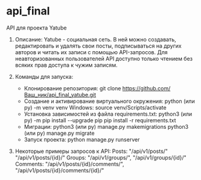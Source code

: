 # api_final
API для проекта Yatube
1. Описание:
    Yatube - социальная сеть. В ней можно создавать, редактировать и удалять свои посты, подписываться на других авторов и читать их записи с помощью API-запросов. Для неавторизованных пользователей API доступно только чтением без всяких прав доступа к чужим записям.


2. Команды для запуска:
    - Клонирование репозитория:
        git clone https://github.com/Ваш_ник/api_final_yatube.git
    - Создание и активирование виртуального окружения:
        python (или py) -m venv venv
        Windows: source venv/Scripts/activate
    - Установка зависимостей из файла requirements.txt:
        python3 (или py) -m pip install --upgrade pip
        pip install -r requirements.txt
    - Миграции:
        python3 (или py) manage.py makemigrations
        python3 (или py) manage.py migrate
    - Запуск проекта:
        python manage.py runserver


3. Некоторые примеры запросов к API:
    Posts:
        "/api/v1/posts/"
        "/api/v1/posts/{id}/"
    Groups:
        "/api/v1/groups/",
        "/api/v1/groups/{id}/"
    Comments:
        "/api/v1/posts/{id}/comments/",
        "/api/v1/posts/{id}/comments/{id}/"

